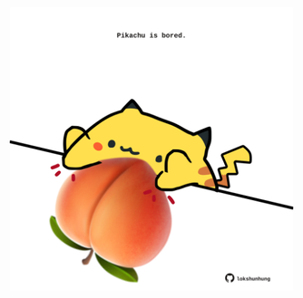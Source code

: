 <!-- built at 19/11/2021, 12:04:46 UTC -->
<p align="center">
  <img width="500" height="500" src="./ReadmeImage.svg">
</p>
